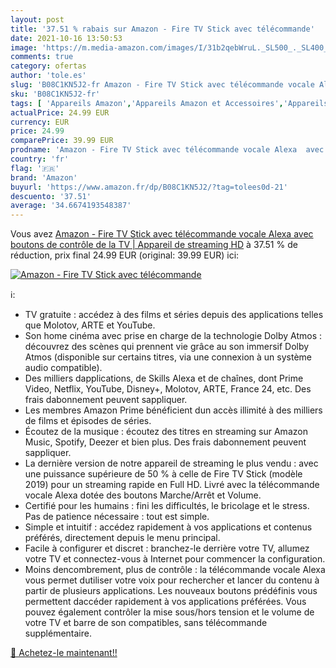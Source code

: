 ```yaml
---
layout: post
title: '37.51 % rabais sur Amazon - Fire TV Stick avec télécommande'
date: 2021-10-16 13:50:53
image: 'https://m.media-amazon.com/images/I/31b2qebWruL._SL500_._SL400_.jpg'
comments: true
category: ofertas
author: 'tole.es'
slug: 'B08C1KN5J2-fr Amazon - Fire TV Stick avec télécommande vocale Alexa avec...'
sku: 'B08C1KN5J2-fr'
tags: [ 'Appareils Amazon','Appareils Amazon et Accessoires','Appareils de streaming','Fire TV','High-Tech','Media Streamers','Serveurs multimédia','Solutions streaming','Univers Hi-Fi','amazon', ]
actualPrice: 24.99 EUR
currency: EUR
price: 24.99
comparePrice: 39.99 EUR
prodname: 'Amazon - Fire TV Stick avec télécommande vocale Alexa  avec boutons de contrôle de la TV  | Appareil de streaming HD'
country: 'fr'
flag: '🇫🇷'
brand: 'Amazon'
buyurl: 'https://www.amazon.fr/dp/B08C1KN5J2/?tag=tolees0d-21'
descuento: '37.51'
average: '34.6674193548387'
---
```


Vous avez [Amazon - Fire TV Stick avec télécommande vocale Alexa  avec boutons de contrôle de la TV  | Appareil de streaming HD](https://www.amazon.fr/dp/B08C1KN5J2/?tag=tolees0d-21)  à  37.51 % de réduction, prix final  24.99 EUR (original: 39.99 EUR) ici:

[![Amazon - Fire TV Stick avec télécommande](https://m.media-amazon.com/images/I/31b2qebWruL._SL500_._SL400_.jpg)](https://www.amazon.fr/dp/B08C1KN5J2/?tag=tolees0d-21)

ℹ️:

- TV gratuite : accédez à des films et séries depuis des applications telles que Molotov, ARTE et YouTube.
- Son home cinéma avec prise en charge de la technologie Dolby Atmos : découvrez des scènes qui prennent vie grâce au son immersif Dolby Atmos (disponible sur certains titres, via une connexion à un système audio compatible).
- Des milliers dapplications, de Skills Alexa et de chaînes, dont Prime Video, Netflix, YouTube, Disney+, Molotov, ARTE, France 24, etc. Des frais dabonnement peuvent sappliquer.
- Les membres Amazon Prime bénéficient dun accès illimité à des milliers de films et épisodes de séries.
- Écoutez de la musique : écoutez des titres en streaming sur Amazon Music, Spotify, Deezer et bien plus. Des frais dabonnement peuvent sappliquer.
- La dernière version de notre appareil de streaming le plus vendu : avec une puissance supérieure de 50 % à celle de Fire TV Stick (modèle 2019) pour un streaming rapide en Full HD. Livré avec la télécommande vocale Alexa dotée des boutons Marche/Arrêt et Volume.
- Certifié pour les humains : fini les difficultés, le bricolage et le stress. Pas de patience nécessaire : tout est simple.
- Simple et intuitif : accédez rapidement à vos applications et contenus préférés, directement depuis le menu principal.
- Facile à configurer et discret : branchez-le derrière votre TV, allumez votre TV et connectez-vous à Internet pour commencer la configuration.
- Moins dencombrement, plus de contrôle : la télécommande vocale Alexa vous permet dutiliser votre voix pour rechercher et lancer du contenu à partir de plusieurs applications. Les nouveaux boutons prédéfinis vous permettent daccéder rapidement à vos applications préférées. Vous pouvez également contrôler la mise sous/hors tension et le volume de votre TV et barre de son compatibles, sans télécommande supplémentaire.

[🛒 Achetez-le maintenant!!](https://www.amazon.fr/dp/B08C1KN5J2/?tag=tolees0d-21)
